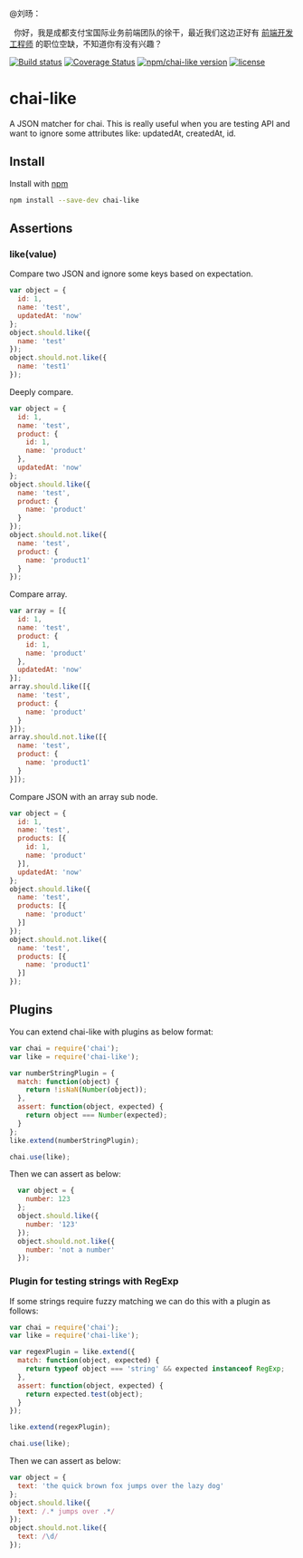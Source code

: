 @刘旸：

   你好，我是成都支付宝国际业务前端团队的徐干，最近我们这边正好有 [前端开发工程师](https://www.v2ex.com/t/416346) 的职位空缺，不知道你有没有兴趣？

[![Build status](https://img.shields.io/travis/zation/chai-like.svg?label=travis)](https://travis-ci.org/zation/chai-like)
[![Coverage Status](https://img.shields.io/coveralls/github/zation/chai-like.svg)](https://coveralls.io/github/zation/chai-like)
[![npm/chai-like version](https://img.shields.io/npm/v/chai-like.svg?label=npm/chai-like)](https://www.npmjs.com/package/chai-like)
[![license](https://img.shields.io/badge/license-mit-blue.svg)](https://opensource.org/licenses/MIT)

# chai-like

A JSON matcher for chai.
This is really useful when you are testing API and want to ignore some attributes like:
 updatedAt, createdAt, id.

##  Install

Install with [npm](https://www.npmjs.com/package/chai-like)

```bash
npm install --save-dev chai-like
```

## Assertions

### like(value)

Compare two JSON and ignore some keys based on expectation.

```js
var object = {
  id: 1,
  name: 'test',
  updatedAt: 'now'
};
object.should.like({
  name: 'test'
});
object.should.not.like({
  name: 'test1'
});
```

Deeply compare.

```js
var object = {
  id: 1,
  name: 'test',
  product: {
    id: 1,
    name: 'product'
  },
  updatedAt: 'now'
};
object.should.like({
  name: 'test',
  product: {
    name: 'product'
  }
});
object.should.not.like({
  name: 'test',
  product: {
    name: 'product1'
  }
});
```

Compare array.

```js
var array = [{
  id: 1,
  name: 'test',
  product: {
    id: 1,
    name: 'product'
  },
  updatedAt: 'now'
}];
array.should.like([{
  name: 'test',
  product: {
    name: 'product'
  }
}]);
array.should.not.like([{
  name: 'test',
  product: {
    name: 'product1'
  }
}]);
```

Compare JSON with an array sub node.

```js
var object = {
  id: 1,
  name: 'test',
  products: [{
    id: 1,
    name: 'product'
  }],
  updatedAt: 'now'
};
object.should.like({
  name: 'test',
  products: [{
    name: 'product'
  }]
});
object.should.not.like({
  name: 'test',
  products: [{
    name: 'product1'
  }]
});
```

## Plugins

You can extend chai-like with plugins as below format:

```js
var chai = require('chai');
var like = require('chai-like');

var numberStringPlugin = {
  match: function(object) {
    return !isNaN(Number(object));
  },
  assert: function(object, expected) {
    return object === Number(expected);
  }
};
like.extend(numberStringPlugin);

chai.use(like);
```

Then we can assert as below:

```js
  var object = {
    number: 123
  };
  object.should.like({
    number: '123'
  });
  object.should.not.like({
    number: 'not a number'
  });
```

### Plugin for testing strings with RegExp

If some strings require fuzzy matching we can do this with a plugin as follows: 

```js
var chai = require('chai');
var like = require('chai-like');

var regexPlugin = like.extend({
  match: function(object, expected) {
    return typeof object === 'string' && expected instanceof RegExp;
  },
  assert: function(object, expected) {
    return expected.test(object);
  }
});

like.extend(regexPlugin);

chai.use(like);
```

Then we can assert as below:

```js
var object = {
  text: 'the quick brown fox jumps over the lazy dog'
};
object.should.like({
  text: /.* jumps over .*/
});
object.should.not.like({
  text: /\d/
});
```

